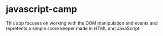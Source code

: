 # javascript-camp
This app focuses on working with the DOM manipulation and events and repretents a simple score keeper made in HTML and JavaScript
